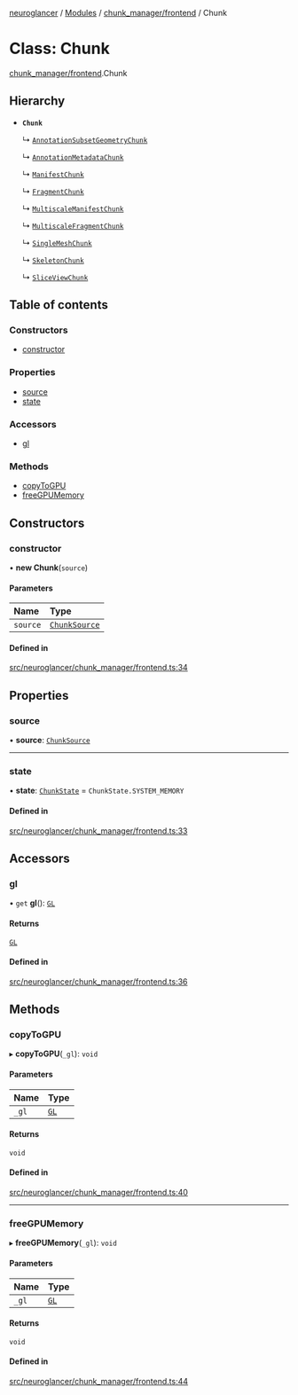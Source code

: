 [neuroglancer](../README.md) / [Modules](../modules.md) / [chunk\_manager/frontend](../modules/chunk_manager_frontend.md) / Chunk

# Class: Chunk

[chunk_manager/frontend](../modules/chunk_manager_frontend.md).Chunk

## Hierarchy

- **`Chunk`**

  ↳ [`AnnotationSubsetGeometryChunk`](annotation_frontend_source.AnnotationSubsetGeometryChunk.md)

  ↳ [`AnnotationMetadataChunk`](annotation_frontend_source.AnnotationMetadataChunk.md)

  ↳ [`ManifestChunk`](mesh_frontend.ManifestChunk.md)

  ↳ [`FragmentChunk`](mesh_frontend.FragmentChunk.md)

  ↳ [`MultiscaleManifestChunk`](mesh_frontend.MultiscaleManifestChunk.md)

  ↳ [`MultiscaleFragmentChunk`](mesh_frontend.MultiscaleFragmentChunk.md)

  ↳ [`SingleMeshChunk`](single_mesh_frontend.SingleMeshChunk.md)

  ↳ [`SkeletonChunk`](skeleton_frontend.SkeletonChunk.md)

  ↳ [`SliceViewChunk`](sliceview_frontend.SliceViewChunk.md)

## Table of contents

### Constructors

- [constructor](chunk_manager_frontend.Chunk.md#constructor)

### Properties

- [source](chunk_manager_frontend.Chunk.md#source)
- [state](chunk_manager_frontend.Chunk.md#state)

### Accessors

- [gl](chunk_manager_frontend.Chunk.md#gl)

### Methods

- [copyToGPU](chunk_manager_frontend.Chunk.md#copytogpu)
- [freeGPUMemory](chunk_manager_frontend.Chunk.md#freegpumemory)

## Constructors

### constructor

• **new Chunk**(`source`)

#### Parameters

| Name | Type |
| :------ | :------ |
| `source` | [`ChunkSource`](chunk_manager_frontend.ChunkSource.md) |

#### Defined in

[src/neuroglancer/chunk_manager/frontend.ts:34](https://github.com/ActiveBrainAtlas2/neuroglancer/blob/1beb5d34/src/neuroglancer/chunk_manager/frontend.ts#L34)

## Properties

### source

• **source**: [`ChunkSource`](chunk_manager_frontend.ChunkSource.md)

___

### state

• **state**: [`ChunkState`](../enums/chunk_manager_base.ChunkState.md) = `ChunkState.SYSTEM_MEMORY`

#### Defined in

[src/neuroglancer/chunk_manager/frontend.ts:33](https://github.com/ActiveBrainAtlas2/neuroglancer/blob/1beb5d34/src/neuroglancer/chunk_manager/frontend.ts#L33)

## Accessors

### gl

• `get` **gl**(): [`GL`](../interfaces/webgl_context.GL.md)

#### Returns

[`GL`](../interfaces/webgl_context.GL.md)

#### Defined in

[src/neuroglancer/chunk_manager/frontend.ts:36](https://github.com/ActiveBrainAtlas2/neuroglancer/blob/1beb5d34/src/neuroglancer/chunk_manager/frontend.ts#L36)

## Methods

### copyToGPU

▸ **copyToGPU**(`_gl`): `void`

#### Parameters

| Name | Type |
| :------ | :------ |
| `_gl` | [`GL`](../interfaces/webgl_context.GL.md) |

#### Returns

`void`

#### Defined in

[src/neuroglancer/chunk_manager/frontend.ts:40](https://github.com/ActiveBrainAtlas2/neuroglancer/blob/1beb5d34/src/neuroglancer/chunk_manager/frontend.ts#L40)

___

### freeGPUMemory

▸ **freeGPUMemory**(`_gl`): `void`

#### Parameters

| Name | Type |
| :------ | :------ |
| `_gl` | [`GL`](../interfaces/webgl_context.GL.md) |

#### Returns

`void`

#### Defined in

[src/neuroglancer/chunk_manager/frontend.ts:44](https://github.com/ActiveBrainAtlas2/neuroglancer/blob/1beb5d34/src/neuroglancer/chunk_manager/frontend.ts#L44)
